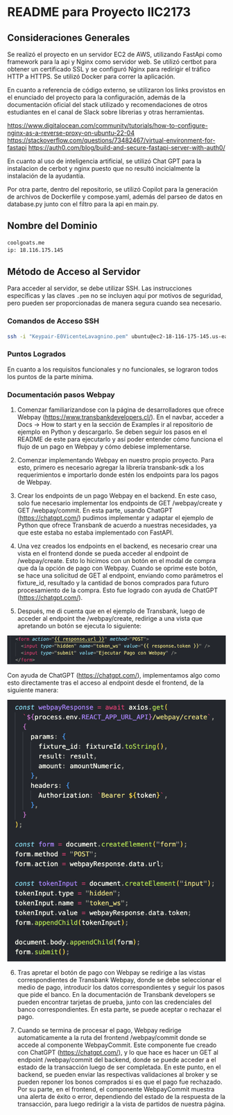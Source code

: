 # README para Proyecto IIC2173

## Consideraciones Generales
Se realizó el proyecto en un servidor EC2 de AWS, utilizando FastApi como framework para la api y Nginx como servidor web. Se utilizó certbot para obtener un certificado SSL y se configuró Nginx para redirigir el tráfico HTTP a HTTPS. Se utilizó Docker para correr la aplicación.

En cuanto a referencia de código externo, se utilizaron los links provistos en el enunciado del proyecto para la configuración, además de la documentación oficial del stack utilizado y recomendaciones de otros estudiantes en el canal de Slack sobre librerias y otras herramientas.

https://www.digitalocean.com/community/tutorials/how-to-configure-nginx-as-a-reverse-proxy-on-ubuntu-22-04
https://stackoverflow.com/questions/73482467/virtual-environment-for-fastapi
https://auth0.com/blog/build-and-secure-fastapi-server-with-auth0/


En cuanto al uso de inteligencia artificial, se utilizó Chat GPT para la instalacion de cerbot y nginx puesto que no resultó incicialmente la instalación de la ayudantía.

Por otra parte, dentro del repositorio, se utilizó Copilot para la generación de archivos de Dockerfile y compose.yaml, además del parseo de datos en database.py junto con el filtro para la api en main.py.

## Nombre del Dominio

```bash
coolgoats.me
ip: 18.116.175.145
```


## Método de Acceso al Servidor

Para acceder al servidor, se debe utilizar SSH. Las instrucciones específicas y las claves `.pem` no se incluyen aquí por motivos de seguridad, pero pueden ser proporcionadas de manera segura cuando sea necesario.

### Comandos de Acceso SSH

```bash
ssh -i "Keypair-E0VicenteLavagnino.pem" ubuntu@ec2-18-116-175-145.us-east-2.compute.amazonaws.com
```

### Puntos Logrados

En cuanto a los requisitos funcionales y no funcionales, se lograron todos los puntos de la parte mínima.

### Documentación pasos Webpay

1. Comenzar familiarizandose con la página de desarrolladores que ofrece Webpay (https://www.transbankdevelopers.cl/). En el navbar, acceder a Docs -> How to start y en la sección de Examples ir al repositorio de ejemplo en Python y descargarlo. Se deben seguir los pasos en el README de este para ejecutarlo y así poder entender cómo funciona el flujo de un pago en Webpay y cómo debiese implementarse.

2. Comenzar implementando Webpay en nuestro propio proyecto. Para esto, primero es necesario agregar la librería transbank-sdk a los requerimientos e importarlo donde estén los endpoints para los pagos de Webpay.

3. Crear los endpoints de un pago Webpay en el backend. En este caso, solo fue necesario implementar los endpoints de GET /webpay/create y GET /webpay/commit. En esta parte, usando ChatGPT (https://chatgpt.com/) pudimos implementar y adaptar el ejemplo de Python que ofrece Transbank de acuerdo a nuestras necesidades, ya que este estaba no estaba implementado con FastAPI.

4. Una vez creados los endpoints en el backend, es necesario crear una vista en el frontend donde se pueda acceder al endpoint de /webpay/create. Esto lo hicimos con un botón en el modal de compra que da la opción de pago con Webpay. Cuando se oprime este botón, se hace una solicitud de GET al endpoint, enviando como parámetros el fixture_id, resultado y la cantidad de bonos comprados para futuro procesamiento de la compra. Esto fue logrado con ayuda de ChatGPT (https://chatgpt.com/).

5. Después, me di cuenta que en el ejemplo de Transbank, luego de acceder al endpoint the /webpay/create, redirige a una vista que apretando un botón se ejecuta lo siguiente:

![alt text](docs/tbk1.png)

Con ayuda de ChatGPT (https://chatgpt.com/), implementamos algo como esto directamente tras el acceso al endpoint desde el frontend, de la siguiente manera:

![alt text](docs/tbk2.png)

6. Tras apretar el botón de pago con Webpay se redirige a las vistas correspondientes de Transbank Webpay, donde se debe seleccionar el medio de pago, introducir los datos correspondientes y seguir los pasos que pide el banco. En la documentación de Transbank developers se pueden encontrar tarjetas de prueba, junto con las credenciales del banco correspondientes. En esta parte, se puede aceptar o rechazar el pago. 

7. Cuando se termina de procesar el pago, Webpay redirige automaticamente a la ruta del frontend /webpay/commit donde se accede al componente WebpayCommit. Este componente fue creado con ChatGPT (https://chatgpt.com/), y lo que hace es hacer un GET al endpoint /webpay/commit del backend, donde se puede acceder a el estado de la transacción luego de ser completada. En este punto, en el backend, se pueden enviar las respectivas validaciones al broker y se pueden reponer los bonos comprados si es que el pago fue rechazado. Por su parte, en el frontend, el componente WebpayCommit muestra una alerta de éxito o error, dependiendo del estado de la respuesta de la transacción, para luego redirigir a la vista de partidos de nuestra página.

